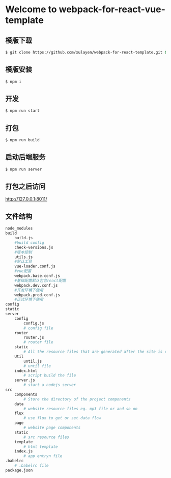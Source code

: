 # Welcome to webpack-for-react-vue-template

## 模版下载
``` bash
$ git clone https://github.com/xulayen/webpack-for-react-template.git && cd webpack-for-react-template
```

## 模版安装

``` bash
$ npm i
```

## 开发

``` bash
$ npm run start
```

## 打包

``` bash
$ npm run build
```

## 启动后端服务

``` bash
$ npm run server
```

## 打包之后访问

http://127.0.0.1:8011/

## 文件结构
``` bash
node_modules
build
    build.js	
    #build config
    check-versions.js	
    #版本控制
    utils.js	
    #默认工具
    vue-loader.conf.js	
    #vue配置
    webpack.base.conf.js	
    #基础配置默认包含react配置
    webpack.dev.conf.js	
    #开发环境下使用
    webpack.prod.conf.js
    #正式环境下使用
config
static
server
    config
        config.js
        # config file
    router
        router.js
        # router file
    static
        # All the resource files that are generated after the site is released
    Util
        until.js
        # until file
    index.html
        # script build the file
    server.js
        # start a nodejs server 
src
    components
        # Store the directory of the project components
    data
        # website resource files eg. mp3 file or and so on
    flux
        # use flux to get or set data flow
    page
        # website page components
    static
        # src resource files
    template
        # html template
    index.js
        # app entryn file
.babelrc
    # .babelrc file
package.json
```